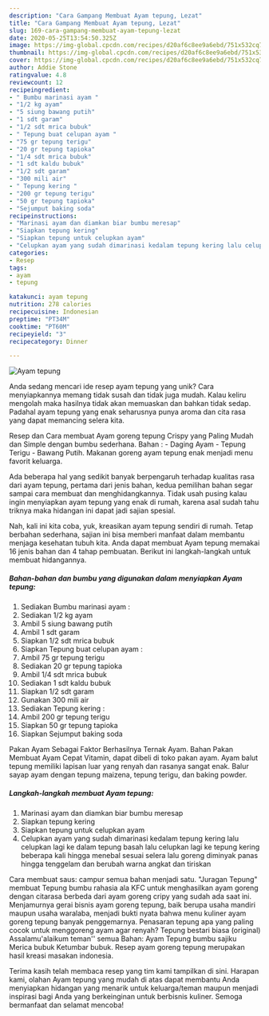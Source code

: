 ```yaml
---
description: "Cara Gampang Membuat Ayam tepung, Lezat"
title: "Cara Gampang Membuat Ayam tepung, Lezat"
slug: 169-cara-gampang-membuat-ayam-tepung-lezat
date: 2020-05-25T13:54:50.325Z
image: https://img-global.cpcdn.com/recipes/d20af6c8ee9a6ebd/751x532cq70/ayam-tepung-foto-resep-utama.jpg
thumbnail: https://img-global.cpcdn.com/recipes/d20af6c8ee9a6ebd/751x532cq70/ayam-tepung-foto-resep-utama.jpg
cover: https://img-global.cpcdn.com/recipes/d20af6c8ee9a6ebd/751x532cq70/ayam-tepung-foto-resep-utama.jpg
author: Addie Stone
ratingvalue: 4.8
reviewcount: 12
recipeingredient:
- " Bumbu marinasi ayam "
- "1/2 kg ayam"
- "5 siung bawang putih"
- "1 sdt garam"
- "1/2 sdt mrica bubuk"
- " Tepung buat celupan ayam "
- "75 gr tepung terigu"
- "20 gr tepung tapioka"
- "1/4 sdt mrica bubuk"
- "1 sdt kaldu bubuk"
- "1/2 sdt garam"
- "300 mili air"
- " Tepung kering "
- "200 gr tepung terigu"
- "50 gr tepung tapioka"
- "Sejumput baking soda"
recipeinstructions:
- "Marinasi ayam dan diamkan biar bumbu meresap"
- "Siapkan tepung kering"
- "Siapkan tepung untuk celupkan ayam"
- "Celupkan ayam yang sudah dimarinasi kedalam tepung kering lalu celupkan lagi ke dalam tepung basah lalu celupkan lagi ke tepung kering beberapa kali hingga menebal sesuai selera lalu goreng diminyak panas hingga tenggelam dan berubah warna angkat dan tiriskan"
categories:
- Resep
tags:
- ayam
- tepung

katakunci: ayam tepung 
nutrition: 278 calories
recipecuisine: Indonesian
preptime: "PT34M"
cooktime: "PT60M"
recipeyield: "3"
recipecategory: Dinner

---
```



![Ayam tepung](https://img-global.cpcdn.com/recipes/d20af6c8ee9a6ebd/751x532cq70/ayam-tepung-foto-resep-utama.jpg)

Anda sedang mencari ide resep ayam tepung yang unik? Cara menyiapkannya memang tidak susah dan tidak juga mudah. Kalau keliru mengolah maka hasilnya tidak akan memuaskan dan bahkan tidak sedap. Padahal ayam tepung yang enak seharusnya punya aroma dan cita rasa yang dapat memancing selera kita.

Resep dan Cara membuat Ayam goreng tepung Crispy yang Paling Mudah dan Simple dengan bumbu sederhana. Bahan : - Daging Ayam - Tepung Terigu - Bawang Putih. Makanan goreng ayam tepung enak menjadi menu favorit keluarga.

Ada beberapa hal yang sedikit banyak berpengaruh terhadap kualitas rasa dari ayam tepung, pertama dari jenis bahan, kedua pemilihan bahan segar sampai cara membuat dan menghidangkannya. Tidak usah pusing kalau ingin menyiapkan ayam tepung yang enak di rumah, karena asal sudah tahu triknya maka hidangan ini dapat jadi sajian spesial.


Nah, kali ini kita coba, yuk, kreasikan ayam tepung sendiri di rumah. Tetap berbahan sederhana, sajian ini bisa memberi manfaat dalam membantu menjaga kesehatan tubuh kita. Anda dapat membuat Ayam tepung memakai 16 jenis bahan dan 4 tahap pembuatan. Berikut ini langkah-langkah untuk membuat hidangannya.

<!--inarticleads1-->

##### Bahan-bahan dan bumbu yang digunakan dalam menyiapkan Ayam tepung:

1. Sediakan  Bumbu marinasi ayam :
1. Sediakan 1/2 kg ayam
1. Ambil 5 siung bawang putih
1. Ambil 1 sdt garam
1. Siapkan 1/2 sdt mrica bubuk
1. Siapkan  Tepung buat celupan ayam :
1. Ambil 75 gr tepung terigu
1. Sediakan 20 gr tepung tapioka
1. Ambil 1/4 sdt mrica bubuk
1. Sediakan 1 sdt kaldu bubuk
1. Siapkan 1/2 sdt garam
1. Gunakan 300 mili air
1. Sediakan  Tepung kering :
1. Ambil 200 gr tepung terigu
1. Siapkan 50 gr tepung tapioka
1. Siapkan Sejumput baking soda


Pakan Ayam Sebagai Faktor Berhasilnya Ternak Ayam. Bahan Pakan Membuat Ayam Cepat Vitamin, dapat dibeli di toko pakan ayam. Ayam balut tepung memiliki lapisan luar yang renyah dan rasanya sangat enak. Balur sayap ayam dengan tepung maizena, tepung terigu, dan baking powder. 

<!--inarticleads2-->

##### Langkah-langkah membuat Ayam tepung:

1. Marinasi ayam dan diamkan biar bumbu meresap
1. Siapkan tepung kering
1. Siapkan tepung untuk celupkan ayam
1. Celupkan ayam yang sudah dimarinasi kedalam tepung kering lalu celupkan lagi ke dalam tepung basah lalu celupkan lagi ke tepung kering beberapa kali hingga menebal sesuai selera lalu goreng diminyak panas hingga tenggelam dan berubah warna angkat dan tiriskan


Cara membuat saus: campur semua bahan menjadi satu. &#34;Juragan Tepung&#34; membuat Tepung bumbu rahasia ala KFC untuk menghasilkan ayam goreng dengan citarasa berbeda dari ayam goreng cripy yang sudah ada saat ini. Menjamurnya gerai bisnis ayam goreng tepung, baik berupa usaha mandiri maupun usaha waralaba, menjadi bukti nyata bahwa menu kuliner ayam goreng tepung banyak penggemarnya. Penasaran tepung apa yang paling cocok untuk menggoreng ayam agar renyah? Tepung bestari biasa (original) Assalamu&#39;alaikum teman&#39;&#39; semua Bahan: Ayam Tepung bumbu sajiku Merica bubuk Ketumbar bubuk. Resep ayam goreng tepung merupakan hasil kreasi masakan indonesia. 

Terima kasih telah membaca resep yang tim kami tampilkan di sini. Harapan kami, olahan Ayam tepung yang mudah di atas dapat membantu Anda menyiapkan hidangan yang menarik untuk keluarga/teman maupun menjadi inspirasi bagi Anda yang berkeinginan untuk berbisnis kuliner. Semoga bermanfaat dan selamat mencoba!
